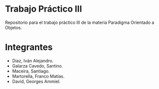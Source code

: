 # Trabajo Práctico III
Repositorio para el trabajo práctico III de la materia Paradigma Orientado a Objetos.

# Integrantes
- Diaz, Iván Alejandro.
- Galarza Cavedo, Santino.
- Maceira, Santiago.
- Martorella, Franco Matías.
- David, Georges Ammiel.
